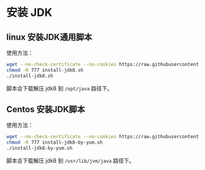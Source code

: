 # 安装 JDK

## linux 安装JDK通用脚本

使用方法：

```sh
wget --no-check-certificate --no-cookies https://raw.githubusercontent.com/dunwu/linux/master/codes/deploy/tool/jdk/install-jdk8.sh
chmod -R 777 install-jdk8.sh
./install-jdk8.sh
```

脚本会下载解压 jdk8 到 `/opt/java` 路径下。

## Centos 安装JDK脚本

使用方法：

```sh
wget --no-check-certificate --no-cookies https://raw.githubusercontent.com/dunwu/linux/master/codes/deploy/tool/jdk/install-jdk8-by-yum.sh
chmod -R 777 install-jdk8-by-yum.sh
./install-jdk8-by-yum.sh
```
脚本会下载解压 jdk8 到 `/usr/lib/jvm/java` 路径下。
